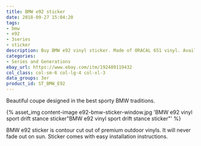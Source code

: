 ```yaml
---
title: BMW e92 sticker
date: 2018-09-27 15:04:20
tags:
- bmw
- e92
- 3series
- sticker
description: Buy BMW e92 vinyl sticker. Made of ORACAL 651 vinyl. Available in different colors.
categories:
- Series and Generations
ebay_url: https://www.ebay.com/itm/192489119432
col_class: col-sm-6 col-lg-4 col-xl-3
data_groups: 3er
product_id: ST_BMW_E92
---
```


Beautiful coupe designed in the best sporty BMW traditions.

<!-- more -->
{% asset_img content-image e92-bmw-sticker-window.jpg 'BMW e92 vinyl sport drift stance sticker"BMW e92 vinyl sport drift stance sticker"' %}

BMW e92 sticker is contour cut out of premium outdoor vinyls. It will never fade out on sun. Sticker comes with easy installation instructions. 
